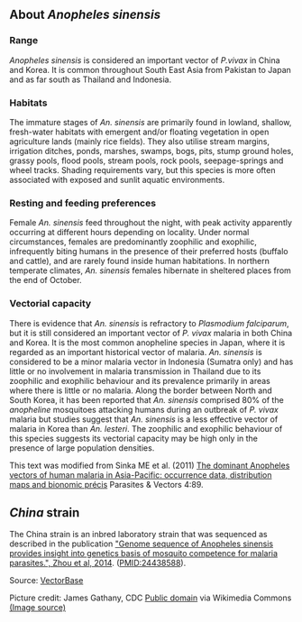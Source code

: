 About *Anopheles sinensis*
--------------------------

### Range

*Anopheles sinensis* is considered an important vector of *P.vivax* in
China and Korea. It is common throughout South East Asia from Pakistan
to Japan and as far south as Thailand and Indonesia.

### Habitats

The immature stages of *An. sinensis* are primarily found in lowland,
shallow, fresh-water habitats with emergent and/or floating vegetation
in open agriculture lands (mainly rice fields). They also utilise stream
margins, irrigation ditches, ponds, marshes, swamps, bogs, pits, stump
ground holes, grassy pools, flood pools, stream pools, rock pools,
seepage-springs and wheel tracks. Shading requirements vary, but this
species is more often associated with exposed and sunlit aquatic
environments.

### Resting and feeding preferences

Female *An. sinensis* feed throughout the night, with peak activity
apparently occurring at different hours depending on locality. Under
normal circumstances, females are predominantly zoophilic and exophilic,
infrequently biting humans in the presence of their preferred hosts
(buffalo and cattle), and are rarely found inside human habitations. In
northern temperate climates, *An. sinensis* females hibernate in
sheltered places from the end of October.

### Vectorial capacity

There is evidence that *An. sinensis* is refractory to *Plasmodium
falciparum*, but it is still considered an important vector of *P.
vivax* malaria in both China and Korea. It is the most common anopheline
species in Japan, where it is regarded as an important historical vector
of malaria. *An. sinensis* is considered to be a minor malaria vector in
Indonesia (Sumatra only) and has little or no involvement in malaria
transmission in Thailand due to its zoophilic and exophilic behaviour
and its prevalence primarily in areas where there is little or no
malaria. Along the border between North and South Korea, it has been
reported that *An. sinensis* comprised 80% of the *anopheline*
mosquitoes attacking humans during an outbreak of *P. vivax* malaria but
studies suggest that *An. sinensis* is a less effective vector of
malaria in Korea than *An. lesteri*. The zoophilic and exophilic
behaviour of this species suggests its vectorial capacity may be high
only in the presence of large population densities.

This text was modified from Sinka ME et al. (2011) [The dominant
Anopheles vectors of human malaria in Asia-Pacific: occurrence data,
distribution maps and bionomic
précis](http://www.parasitesandvectors.com/content/4/1/89) Parasites &
Vectors 4:89.

*China* strain
--------------

The China strain is an inbred laboratory strain that was sequenced as
described in the publication [\"Genome sequence of Anopheles sinensis
provides insight into genetics basis of mosquito competence for malaria
parasites.\", Zhou et al,
2014](https://www.ncbi.nlm.nih.gov/pubmed/?term=24438588).
([PMID:24438588](https://www.ncbi.nlm.nih.gov/pubmed/?term=24438588)).

Source:
[VectorBase](https://veupathdb.org/veupathdb/app/search/dataset/AllDatasets/result?filterTerm=GCA_000441895.2)

Picture credit: 
James Gathany, CDC [Public domain](https://commons.wikimedia.org/wiki/Main_Page) via Wikimedia Commons [(Image source)](https://commons.wikimedia.org/wiki/File:Anopheles-sinensis.png)
